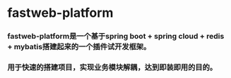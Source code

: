# fastweb-platform

### fastweb-platform是一个基于spring boot + spring cloud + redis + mybatis搭建起来的一个插件试开发框架。
### 用于快速的搭建项目，实现业务模块解耦，达到即装即用的目的。
